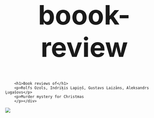 # boook-review

<!DOCTYPE html>
<html>
<head>
<title>book review</title>
<style>
        h1 {
        font-size: 85px;
    }
    h1 {text-align: center;}



        body {
          background-image: url('https://images.squarespace-cdn.com/content/v1/55cfb535e4b061baebe310df/1587472623697-IC8B3J3ZIZI0AMIE7U8G/sky+photo+for+website+home+page.jpeg?format=2500w');
        }
        p {text-align: center;}
        p {font-size: 50px;}
        h2 {text-align: center;}
        h2 {font-size: 35px;}


</style>
</head>
<body>
    <div>
        
        
        <h1>Book reviews of</h1>
        <p>Rolfs Ozols, Indriķis Lapiņš, Gustavs Laizāns, Aleksandrs Ļugašovs</p>
        <p>Murder mystery for Christmas
        </p></div>

        
<img src="https://m.media-amazon.com/images/I/61h4w8GBFPL.jpg">









</body>
</html>

